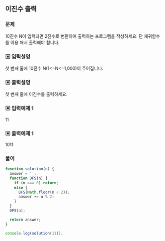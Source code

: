 ## 이진수 출력

### 문제

10진수 N이 입력되면 2진수로 변환하여 출력하는 프로그램을 작성하세요. 단 재귀함수를 이용
해서 출력해야 합니다.

### ▣ 입력설명

첫 번째 줄에 10진수 N(1<=N<=1,000)이 주어집니다.

### ▣ 출력설명

첫 번째 줄에 이진수를 출력하세요.

### ▣ 입력예제 1

11

### ▣ 출력예제 1

1011

### 풀이

```js
function solution(n) {
  answer = '';
  function DFS(n) {
    if (n === 0) return;
    else {
      DFS(Math.floor(n / 2));
      answer += n % 2;
    }
  }
  DFS(n);

  return answer;
}

console.log(solution(11));
```
